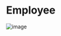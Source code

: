 # Employee
![image](https://github.com/oxijoined/EmployeeWPF/assets/83812355/990c10bf-0ed4-48cd-ab09-d93124e4d976)
